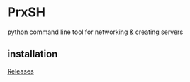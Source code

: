 # PrxSH

python command line tool for networking & creating servers

## installation

<a href="[#](https://github.com/ParadoxAI-Co/PrxSH/releases/tag/PrxSH)https://github.com/ParadoxAI-Co/PrxSH/releases/tag/PrxSH">Releases</a>

